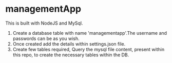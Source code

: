 # managementApp
This is built with NodeJS and MySql.
1) Create a database table with name 'managementapp'.The username and passwords can be as you wish.
2) Once created add the details within settings.json file.
3) Create few tables required, Query the mysql file content, present within this repo, to create the necessary tables within the DB. 